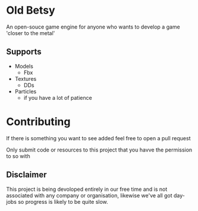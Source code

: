 # Old Betsy
An open-souce game engine for anyone who wants to develop a game 'closer to the metal'

## Supports
- Models
  - Fbx
- Textures
  - DDs
- Particles
  - if you have a lot of patience

# Contributing
If there is something you want to see added feel free to open a pull request

Only submit code or resources to this project that you havve the permission to so with


## Disclaimer
This project is being devoloped entirely in our free time and is not associated with any company or organisation, likewise we've all got day-jobs so progress is likely to be quite slow.
